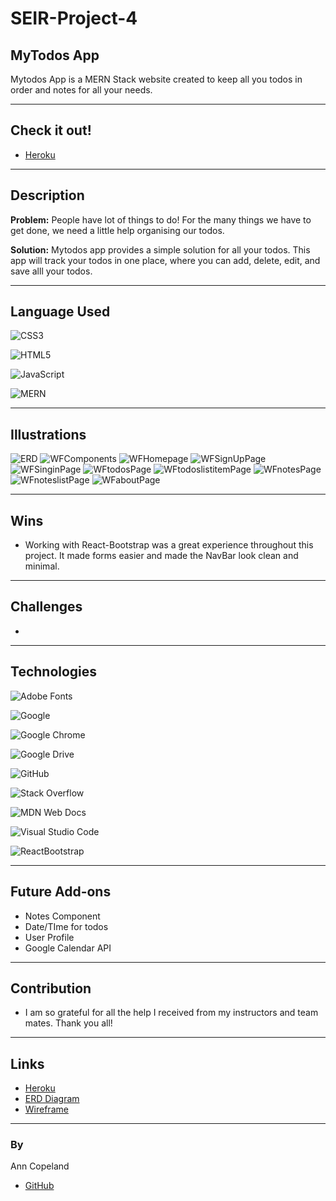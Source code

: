 # SEIR-Project-4


## MyTodos App

Mytodos App is a MERN Stack website created to keep all you todos in order and notes for all your needs.  

-------------------------------------
## Check it out!

* [Heroku](https://project-4-cleanliving.herokuapp.com/)

_____________________________________
## Description

**Problem:**
 People have lot of things to do!  For the many things we have to get done, we need a little help organising our todos.  

**Solution:**
Mytodos app provides a simple solution for all your todos.  This app will track your todos in one place, where you can add, delete, edit, and save alll your todos.

_____________________________________
## Language Used

![CSS3](https://img.shields.io/badge/css3-%231572B6.svg?style=for-the-badge&logo=css3&logoColor=white)

![HTML5](https://img.shields.io/badge/html5-%23E34F26.svg?style=for-the-badge&logo=html5&logoColor=white)

![JavaScript](https://img.shields.io/badge/javascript-%23323330.svg?style=for-the-badge&logo=javascript&logoColor=%23F7DF1E)

![MERN](https://i.imgur.com/CuOFKYB.png)


_____________________________________
## Illustrations

![ERD](https://i.imgur.com/qNQqgHP.png)
![WFComponents](https://i.imgur.com/12A2fHJ.png)
![WFHomepage](https://i.imgur.com/yXAIHUN.png)
![WFSignUpPage](https://i.imgur.com/k3GRm1E.png)
![WFSinginPage](https://i.imgur.com/hYfQzKE.png)
![WFtodosPage](https://i.imgur.com/46dkJhz.png)
![WFtodoslistitemPage](https://i.imgur.com/neU2JgV.png)
![WFnotesPage](https://i.imgur.com/86qOQGB.png)
![WFnoteslistPage](https://i.imgur.com/tBo3J7j.png)
![WFaboutPage](https://i.imgur.com/tMTqodB.png)


_____________________________________
## Wins

* Working with React-Bootstrap was a great experience throughout this project.  It made forms easier and made the NavBar look clean and minimal.


_____________________________________
## Challenges

* 


_____________________________________
## Technologies

![Adobe Fonts](https://img.shields.io/badge/Adobe%20Fonts-000B1D.svg?style=for-the-badge&logo=Adobe%20Fonts&logoColor=white)

![Google](https://img.shields.io/badge/google-4285F4?style=for-the-badge&logo=google&logoColor=white)

![Google Chrome](https://img.shields.io/badge/Google%20Chrome-4285F4?style=for-the-badge&logo=GoogleChrome&logoColor=white)

![Google Drive](https://img.shields.io/badge/Google%20Drive-4285F4?style=for-the-badge&logo=googledrive&logoColor=white)

![GitHub](https://img.shields.io/badge/github-%23121011.svg?style=for-the-badge&logo=github&logoColor=white)

![Stack Overflow](https://img.shields.io/badge/-Stackoverflow-FE7A16?style=for-the-badge&logo=stack-overflow&logoColor=white)

![MDN Web Docs](https://img.shields.io/badge/MDN_Web_Docs-black?style=for-the-badge&logo=mdnwebdocs&logoColor=white)

![Visual Studio Code](https://img.shields.io/badge/Visual%20Studio%20Code-0078d7.svg?style=for-the-badge&logo=visual-studio-code&logoColor=white)

![ReactBootstrap](https://i.imgur.com/Q0bfPC5.png)


_____________________________________
## Future Add-ons

* Notes Component
* Date/TIme for todos
* User Profile
* Google Calendar API


_____________________________________
## Contribution

* I am so grateful for all the help I received from my instructors and team mates.  Thank you all!

____________________________________
## Links

* [Heroku]()
* [ERD Diagram]()
* [Wireframe]()

_____________________________________
### By

Ann Copeland
* [GitHub](https://github.com/anncopeland/project-4)

